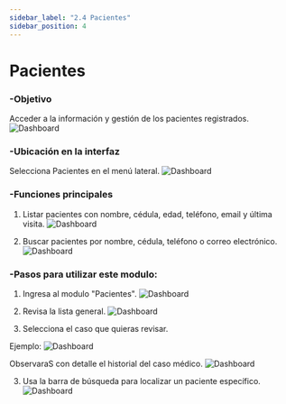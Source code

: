 ```yaml
---
sidebar_label: "2.4 Pacientes"
sidebar_position: 4
---
```


# Pacientes

### -Objetivo
Acceder a la información y gestión de los pacientes registrados.
![Dashboard](/img/img_solhub/exp.recep.2.3.pacientes/1.webp)

### -Ubicación en la interfaz
Selecciona Pacientes en el menú lateral.
![Dashboard](/img/img_solhub/exp.recep.2.3.pacientes/0.webp)

### -Funciones principales

1. Listar pacientes con nombre, cédula, edad, teléfono, email y última visita.
![Dashboard](/img/img_solhub/exp.recep.2.3.pacientes/2.webp)

2. Buscar pacientes por nombre, cédula, teléfono o correo electrónico.
![Dashboard](/img/img_solhub/exp.recep.2.3.pacientes/3.webp)

### -Pasos para utilizar este modulo:

1. Ingresa al modulo "Pacientes".
![Dashboard](/img/img_solhub/exp.recep.2.3.pacientes/0.webp)

2. Revisa la lista general.
![Dashboard](/img/img_solhub/exp.recep.2.3.pacientes/1.webp)

3. Selecciona el caso que quieras revisar.

Ejemplo:
![Dashboard](/img/img_solhub/exp.recep.2.3.pacientes/4.webp)

ObservaraS con detalle el historial del caso médico.
![Dashboard](/img/img_solhub/exp.recep.2.3.pacientes/5.webp)

3. Usa la barra de búsqueda para localizar un paciente específico.
![Dashboard](/img/img_solhub/exp.recep.2.3.pacientes/6.webp)
